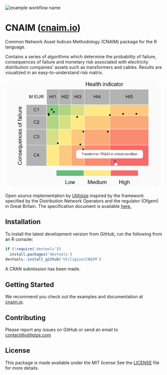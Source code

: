 ![example workflow name](https://github.com/Utiligize/CNAIM/workflows/R-CMD-check/badge.svg)

# CNAIM ([cnaim.io](https://www.cnaim.io/))
Common Network Asset Indices Methodology (CNAIM) package for the R language.


Contains a series of algorithms which determine the probability of failure,
consequences of failure and monetary risk associated with electricity
distribution companies' assets such as transformers and cables. Results are
visualized in an easy-to-understand risk matrix.

![risk matrix](man/figures/risk_matrix.png?raw=true "Risk matrix visualization")

Open source implementation by [Utiligize](https://www.utiligize.com/) inspired by the framework specified by the Distribution Network Operators and the regulator (Ofgem) in Great Britain. The specification document is available [here.](https://www.ofgem.gov.uk/system/files/docs/2017/05/dno_common_network_asset_indices_methodology_v1.1.pdf)

## Installation
To install the latest development version from GitHub, run the following from an R console:
```r
if (!require('devtools'))
  install.packages('devtools')
devtools::install_github('Utiligize/CNAIM')
```

A CRAN submission has been made.

## Getting Started
We recommend you check out the examples and documentation at [cnaim.io](https://www.cnaim.io/).

## Contributing
Please report any issues on GitHub or send an email to contact@utiligize.com

## License
This package is made available under the MIT license
See the [LICENSE](LICENSE) file for more details.
